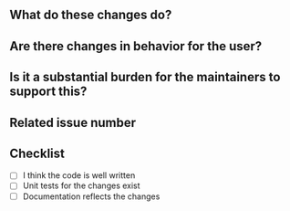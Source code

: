 <!-- 
Template comes from aiolibs that I will so happily borrow for our own use-cases - Vizonex 
-->
<!-- Thank you for your contribution! -->

## What do these changes do?

<!-- Please give a short brief about these changes. -->

## Are there changes in behavior for the user?

<!-- Outline any notable behaviour for the end users. -->

## Is it a substantial burden for the maintainers to support this?

<!--
Stop right there! Pause. Just for a minute... Can you think of anything
obvious that would complicate the ongoing development of this project?

Try to consider if you'd be able to maintain it throughout the next
5 years. Does it seem viable? Tell us your thoughts! We'd very much
love to hear what the consequences of merging this patch might be...

This will help us assess if your change is something we'd want to
entertain early in the review process. Thank you in advance!
-->

## Related issue number

<!-- Will this resolve any open issues? -->
<!-- Remember to prefix with 'Fixes' if it closes an issue (e.g. 'Fixes #123'). -->

## Checklist
<!-- These Are important the more you check off and actually perform the 
higher the chance your pull request succeeds. -->

- [ ] I think the code is well written
- [ ] Unit tests for the changes exist
- [ ] Documentation reflects the changes
